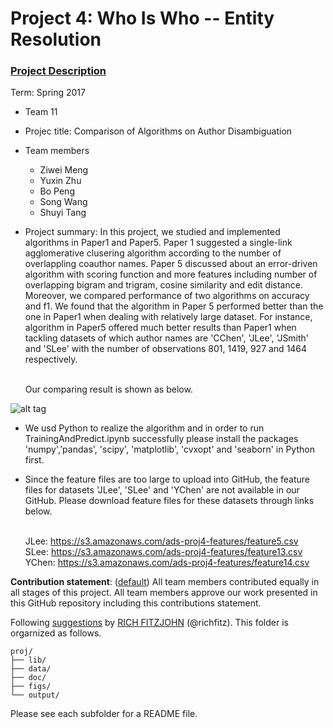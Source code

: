 # Project 4: Who Is Who -- Entity Resolution

### [Project Description](doc/project4_desc.md)

Term: Spring 2017

+ Team 11
+ Projec title: Comparison of Algorithms on Author Disambiguation
+ Team members
	+ Ziwei Meng
	+ Yuxin Zhu 
	+ Bo Peng
	+ Song Wang
	+ Shuyi Tang
+ Project summary: In this project, we studied and implemented algorithms in Paper1 and Paper5. Paper 1 suggested a single-link agglomerative clusering algorithm according to the number of overlappling coauthor names. Paper 5 discussed about an error-driven algorithm with scoring function and more features including number of overlapping bigram and trigram, cosine similarity and edit distance. Moreover, we compared performance of two algorithms on accuracy and f1. We found that the algorithm in Paper 5 performed better than the one in Paper1 when dealing with relatively large dataset. For instance, algorithm in Paper5 offered much better results than Paper1 when tackling datasets of which author names are 'CChen', 'JLee', 'JSmith' and 'SLee' with the number of observations 801, 1419, 927 and 1464 respectively. 

  <br/>Our comparing result is shown as below.

![alt tag](https://github.com/TZstatsADS/Spr2017-proj4-team-11/blob/master/figs/result%20form.png)

+ We usd Python to realize the algorithm and in order to run TrainingAndPredict.ipynb successfully please install the packages 'numpy','pandas', 'scipy', 'matplotlib', 'cvxopt' and 'seaborn' in Python first.

+ Since the feature files are too large to upload into GitHub, the feature files for datasets 'JLee', 'SLee' and 'YChen' are not available in our GitHub. Please download feature files for these datasets through links below.

  <br/>JLee:   https://s3.amazonaws.com/ads-proj4-features/feature5.csv
  <br/>SLee:   https://s3.amazonaws.com/ads-proj4-features/feature13.csv
  <br/>YChen:  https://s3.amazonaws.com/ads-proj4-features/feature14.csv
  
  
**Contribution statement**: ([default](doc/a_note_on_contributions.md)) All team members contributed equally in all stages of this project. All team members approve our work presented in this GitHub repository including this contributions statement. 

Following [suggestions](http://nicercode.github.io/blog/2013-04-05-projects/) by [RICH FITZJOHN](http://nicercode.github.io/about/#Team) (@richfitz). This folder is orgarnized as follows.

```
proj/
├── lib/
├── data/
├── doc/
├── figs/
└── output/
```

Please see each subfolder for a README file.
